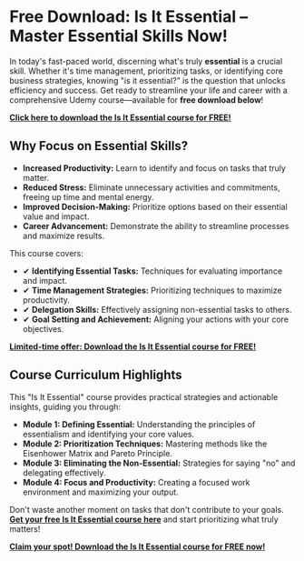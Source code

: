 # Free Download: Is It Essential – Master Essential Skills Now!

In today's fast-paced world, discerning what's truly **essential** is a crucial skill. Whether it's time management, prioritizing tasks, or identifying core business strategies, knowing "is it essential?" is the question that unlocks efficiency and success. Get ready to streamline your life and career with a comprehensive Udemy course—available for **free download below**!

[**Click here to download the Is It Essential course for FREE!**](https://udemywork.com/is-it-essential)

## Why Focus on Essential Skills?

*   **Increased Productivity:** Learn to identify and focus on tasks that truly matter.
*   **Reduced Stress:** Eliminate unnecessary activities and commitments, freeing up time and mental energy.
*   **Improved Decision-Making:** Prioritize options based on their essential value and impact.
*   **Career Advancement:** Demonstrate the ability to streamline processes and maximize results.

This course covers:

*   ✔ **Identifying Essential Tasks:** Techniques for evaluating importance and impact.
*   ✔ **Time Management Strategies:** Prioritizing techniques to maximize productivity.
*   ✔ **Delegation Skills:** Effectively assigning non-essential tasks to others.
*   ✔ **Goal Setting and Achievement:** Aligning your actions with your core objectives.

[**Limited-time offer: Download the Is It Essential course for FREE!**](https://udemywork.com/is-it-essential)

## Course Curriculum Highlights

This "Is It Essential" course provides practical strategies and actionable insights, guiding you through:

*   **Module 1: Defining Essential:** Understanding the principles of essentialism and identifying your core values.
*   **Module 2: Prioritization Techniques:** Mastering methods like the Eisenhower Matrix and Pareto Principle.
*   **Module 3: Eliminating the Non-Essential:** Strategies for saying "no" and delegating effectively.
*   **Module 4: Focus and Productivity:** Creating a focused work environment and maximizing your output.

Don't waste another moment on tasks that don't contribute to your goals. **[Get your free Is It Essential course here](https://udemywork.com/is-it-essential)** and start prioritizing what truly matters!

[**Claim your spot! Download the Is It Essential course for FREE now!**](https://udemywork.com/is-it-essential)
